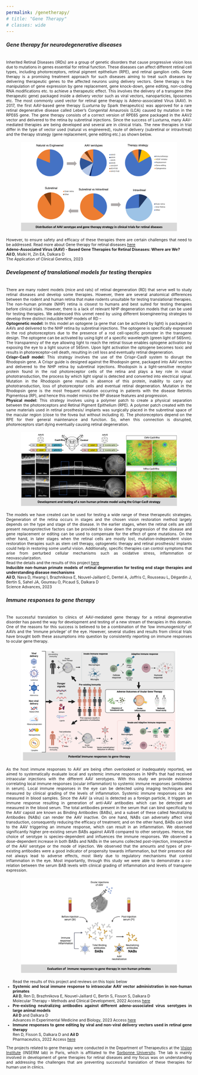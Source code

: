 ```yaml
---
permalink: /genetherapy/
# title: "Gene Therapy"
# classes: wide
---
```


<h6><b>Gene therapy for neurodegenerative diseases</b></h6>

<p align="justify" style="font-size:0.75em">
Inherited Retinal Diseases (IRDs) are a group of genetic disorders that cause progressive vision loss due to mutations in genes essential for retinal function. These diseases can affect different retinal cell types, including photoreceptors, retinal pigment epithelium (RPE), and retinal ganglion cells. Gene therapy is a promising treatment approach for such diseases aiming to treat such diseases by delivering therapeutic genes to the affected neurons using delivery vectors. Gene therapy is the manipulation of gene expression by gene replacement, gene knock-down, gene editing, non-coding RNA modifications etc. to achieve a therapeutic effect. This involves the delivery of a transgene (the therapeutic gene) packaged inside a delivery vector such as viral vectors, nanoparticles, liposomes etc. The most commonly used vector for retinal gene therapy is Adeno-associated Virus (AAV). In 2017, the first AAV-based gene therapy (Luxturna by Spark therapeutics) was approved for a rare retinal degenerative disease called Leber’s Congenital Amaurosis (LCA) caused by mutation in the RPE65 gene. The gene therapy consists of a correct version of RPE65 gene packaged in the AAV2 vector and delivered to the retina by subretinal injections. Since the success of Luxturna, many AAV-mediated therapies are being developed and several are in clinical trials. The new therapies in trial differ in the type of vector used (natural vs engineered), route of delivery (subretinal or intravitreal) and the therapy strategy (gene replacement, gene editing etc.) as shown below. </p> 

<figure>
    <img src="/assets/images/genetherapy1.png">
</figure>

<p align="justify" style="font-size:0.75em">
However, to ensure safety and efficacy of these therapies there are certain challenges that need to be addressed. 
Read more about Gene therapy for retinal diseases <a href="https://doi.org/10.2147/TACG.S383453">here</a> <br>
<b>Adeno-Associated Virus (AAV) - Based Gene Therapies for Retinal Diseases: Where are We?</b> <br>
<b>Ail D</b>, Malki H, Zin EA, Dalkara D <br>
The Application of Clinical Genetics, 2023 
</p>

<h6><b>Development of translational models for testing therapies</b></h6>

<p align="justify" style="font-size:0.75em">
There are many rodent models (mice and rats) of retinal degeneration (RD) that serve well to study retinal diseases and develop some therapies. However, there are several anatomical differences between the rodent and human retina that make rodents unsuitable for testing translational therapies. The non-human primate (NHP) retina is closest to humans and best suited for testing therapies before clinical trials. However, there is a lack of relevant NHP degeneration models that can be used for testing therapies. We addressed this unmet need by using different bioengineering strategies to develop three distinct inducible NHP models of RD – <br>
<b>Optogenetic model:</b> In this model an optogene (a gene that can be activated by light) is packaged in AAVs and delivered to the NHP retina by subretinal injections. The optogene is specifically expressed in the rod photoreceptors due to the presence of a rod cell-specific promoter in the transgene design. The optogene can be activated by using light of a specific wavelength (green light of 565nm). The transparency of the eye allowing light to reach the retinal tissue enables optogene activation by exposing the eye to a light source of 565nm. Upon light activation the optogene becomes toxic and results in photoreceptor-cell death, resulting in cell loss and eventually retinal degeneration. <br>
<b>Crispr-Cas9 model:</b> This strategy involves the use of the Crispr-Cas9 system to disrupt the Rhodopsin gene. A Crispr guide is designed against the Rhodopsin gene, packaged into AAV vectors and delivered to the NHP retina by subretinal injections. Rhodopsin is a light-sensitive receptor protein found in the rod photoreceptor cells of the retina and plays a key role in visual phototransduction, the process by which light signal is detected and converted into electrical signal. Mutation in the Rhodopsin gene results in absence of this protein, inability to carry out phototransduction, loss of photoreceptor cells and eventual retinal degeneration. Mutation in the Rhodopsin gene is the most frequent mutation occurring in patients with the disease Retinitis Pigmentosa (RP), and hence this model mimics the RP disease features and progression. <br>
<b>Physical model:</b> This strategy involves using a polymer patch to create a physical separation between the photoreceptors and Retinal Pigment Epithelium (RPE). A polymer patch created with the same materials used in retinal prosthesis/ implants was surgically placed in the subretinal space of the macular region (close to the fovea but without including it). The photoreceptors depend on the RPE for their general maintenance and function. So, when this connection is disrupted, photoreceptors start dying eventually causing retinal degeneration. 
</p> 

<figure>
    <img src="/assets/images/genetherapy2.png">
</figure>

<p align="justify" style="font-size:0.75em">
The models we have created can be used for testing a wide range of these therapeutic strategies. Degeneration of the retina occurs in stages and the chosen vision restoration method largely depends on the type and stage of the disease. In the earlier stages, when the retinal cells are still present neuroprotective factors can be provided to slow down the progression of the disease and gene replacement or editing can be used to compensate for the effect of gene mutations. On the other hand, in later stages when the retinal cells are mostly lost, mutation-independent vision restoration therapies such as stem cell therapy, optogenetic therapy and retinal prosthesis/ implants could help in restoring some useful vision. Additionally, specific therapies can control symptoms that arise from perturbed cellular mechanisms such as oxidative stress, inflammation or neovascularization. <br>
Read the details and the results of this project <a href="10.1126/sciadv.adg8163">here</a> <br>
<b>Inducible non-human primate models of retinal degeneration for testing end stage therapies and understanding disease mechanisms</b> <br>
<b>Ail D</b>, Nava D, Hwang I, Brazhnikova E, Nouvel-Jaillard C, Dentel A, Joffris C, Rousseau L, Dégardin J, Bertin S, Sahel JA, Goureau O, Picaud S, Dalkara D <br>
Science Advances, 2023 
</p>

<h6><b>Immune responses to gene therapy</b></h6>

<p align="justify" style="font-size:0.75em">
The successful translation to clinics of AAV-mediated gene therapy for a retinal degenerative disorder has paved the way for development and testing of a new stream of therapies in this domain. One of the reasons for this success is believed to be a combination of the ‘low immunogenicity’ of AAVs and the ‘immune privilege’ of the eye. However, several studies and results from clinical trials have brought both these assumptions into question by consistently reporting on immune responses to ocular gene therapy. 
</p>

<figure>
    <img src="/assets/images/genetherapy3.png">
</figure>

<p align="justify" style="font-size:0.75em">
As the host immune responses to AAV are being often overlooked or inadequately reported, we aimed to systematically evaluate local and systemic immune responses in NHPs that had received intraocular injections with the different AAV serotypes. With this study we provide evidence correlating local immune responses (ocular inflammation) to systemic immune responses (antibodies in serum). Local immune responses in the eye can be detected using imaging techniques and measured by clinical grading of the levels of inflammation. Systemic immune responses can be measured in blood samples. Since the AAV (a virus) is detected as a foreign particle, it triggers an immune response resulting in generation of anti-AAV antibodies which can be detected and measured in the blood serum. The total antibodies present in the serum that can bind specifically to the AAV capsid are known as Binding Antibodies (BABs), and a subset of these called Neutralizing Antibodies (NABs) can render the AAV inactive. On one hand, NABs can adversely affect viral transduction, consequently reducing the efficacy of treatment; and on the other hand, BABs can bind to the AAV triggering an immune response, which can result in an inflammation. We observed significantly higher pre-existing serum BABs against AAV8 compared to other serotypes. Hence, the choice of serotype is species-dependent and influences the immune responses. We observed a dose-dependent increase in both BABs and NABs in the serums collected post-injection, irrespective of the AAV serotype or the mode of injection. We observed that the amounts and types of pre-existing antibodies were a good indicator of propensity towards inflammation, but their presence did not always lead to adverse effects, most likely due to regulatory mechanisms that control inflammation in the eye. Most importantly, through this study we were able to demonstrate a co-relation between the serum BAB levels with clinical grading of inflammation and levels of transgene expression. 
</p>

<figure>
    <img src="/assets/images/genetherapy4.png">
</figure>


<ul align="justify" style="font-size:0.75em">
Read the results of this project and reviews on this topic below <br>
<li><b>Systemic and local immune response to intraocular AAV vector administration in non-human primates</b> <br> 
<b>Ail D</b>, Ren D, Brazhnikova E, Nouvel-Jaillard C, Bertin S, Fisson S, Dalkara D <br>
Molecular Therapy – Methods and Clinical Development, 2022 Access <a href="https://www.cell.com/molecular-therapy-family/methods/fulltext/S2329-0501(22)00012-2?_returnURL=https%3A%2F%2Flinkinghub.elsevier.com%2Fretrieve%2Fpii%2FS2329050122000122%3Fshowall%3Dtrue">here</a> </li>
<li><b>Pre-existing neutralizing antibodies against different adeno-associated virus serotypes in large animal models</b> <br>
<b>Ail D</b> and Dalkara D <br>
Advances in Experimental Medicine and Biology, 2023 Access <a href="https://link.springer.com/chapter/10.1007/978-3-031-27681-1_18">here</a> </li>
<li><b>Immune responses to gene editing by viral and non-viral delivery vectors used in retinal gene therapy</b>  <br>
Ren D, Fisson S, Dalkara D and <b>Ail D</b> <br>
Pharmaceutics, 2022 Access <a href="https://www.mdpi.com/1999-4923/14/9/1973">here</a> </li>
</ul>

<p align="justify" style="font-size:0.75em">
The projects related to gene therapy were conducted in the Department of Therapeutics at the <a href="https://www.institut-vision.org">Vision Institute</a> (INSERM lab) in Paris, which is affiliated to the <a href="https://www.sorbonne-universite.fr/en">Sorbonne University</a>. The lab is mainly involved in development of gene therapies for retinal diseases and my focus was on understanding and addressing the challenges that are preventing successful translation of these therapies for human use in clinics. 
</p>






